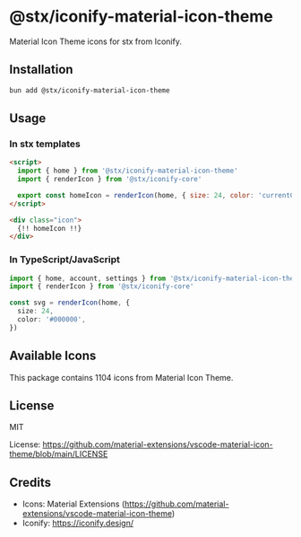# @stx/iconify-material-icon-theme

Material Icon Theme icons for stx from Iconify.

## Installation

```bash
bun add @stx/iconify-material-icon-theme
```

## Usage

### In stx templates

```html
<script>
  import { home } from '@stx/iconify-material-icon-theme'
  import { renderIcon } from '@stx/iconify-core'

  export const homeIcon = renderIcon(home, { size: 24, color: 'currentColor' })
</script>

<div class="icon">
  {!! homeIcon !!}
</div>
```

### In TypeScript/JavaScript

```typescript
import { home, account, settings } from '@stx/iconify-material-icon-theme'
import { renderIcon } from '@stx/iconify-core'

const svg = renderIcon(home, {
  size: 24,
  color: '#000000',
})
```

## Available Icons

This package contains 1104 icons from Material Icon Theme.

## License

MIT

License: https://github.com/material-extensions/vscode-material-icon-theme/blob/main/LICENSE

## Credits

- Icons: Material Extensions (https://github.com/material-extensions/vscode-material-icon-theme)
- Iconify: https://iconify.design/
